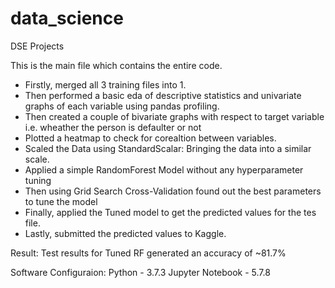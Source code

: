 # data_science
DSE Projects

This is the main file which contains the entire code.

- Firstly, merged all 3 training files into 1.
- Then performed a basic eda of descriptive statistics and univariate graphs of each variable using pandas profiling.
- Then created a couple of bivariate graphs with respect to target variable i.e. wheather the person is defaulter or not
- Plotted a heatmap to check for corealtion between variables.
- Scaled the Data using StandardScalar: Bringing the data into a similar scale.
- Applied a simple RandomForest Model without any hyperparameter tuning
- Then using Grid Search Cross-Validation found out the best parameters to tune the model
- Finally, applied the Tuned model to get the predicted values for the tes file.
- Lastly, submitted the predicted values to Kaggle.

Result: Test results for Tuned RF generated an accuracy of ~81.7%

Software Configuraion: Python - 3.7.3 Jupyter Notebook - 5.7.8
